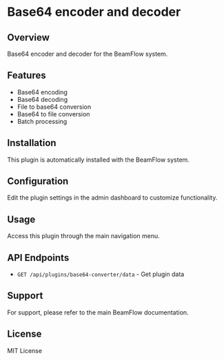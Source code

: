 # Base64 encoder and decoder

## Overview

Base64 encoder and decoder for the BeamFlow system.

## Features

- Base64 encoding
- Base64 decoding
- File to base64 conversion
- Base64 to file conversion
- Batch processing

## Installation

This plugin is automatically installed with the BeamFlow system.

## Configuration

Edit the plugin settings in the admin dashboard to customize functionality.

## Usage

Access this plugin through the main navigation menu.

## API Endpoints

- `GET /api/plugins/base64-converter/data` - Get plugin data

## Support

For support, please refer to the main BeamFlow documentation.

## License

MIT License
